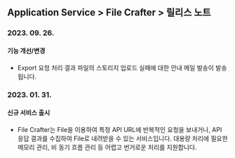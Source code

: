 ## Application Service > File Crafter > 릴리스 노트

### 2023. 09. 26.

#### 기능 개선/변경

- Export 요청 처리 결과 파일의 스토리지 업로드 실패에 대한 안내 메일 발송이 발송됩니다.

### 2023. 01. 31.

#### 신규 서비스 출시

- File Crafter는 File을 이용하여 특정 API URL에 반복적인 요청을 보내거나, API 응답 결과를 수집하여 File로 내려받을 수 있는 서비스입니다. 대용량 처리에 필요한 메모리 관리, 비 동기
  흐름 관리 등 어렵고 번거로운 처리를 지원합니다.